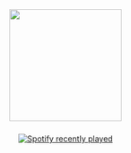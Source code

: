 <div align="center">
  <img height="200" src="https://count.getloli.com/@:leanlol?name=%3Aleanlol&theme=booru-qualityhentais&padding=4&offset=0&align=top&scale=1&pixelated=1&darkmode=auto"  />
</div>

###

<div align="center">
  <a href="https://open.spotify.com/user/31sya3vgc2ywz5a7rurtlriefu64">
    <img src="https://spotify-recently-played-readme.vercel.app/api?user=31sya3vgc2ywz5a7rurtlriefu64&count=1" alt="Spotify recently played"  />
  </a>
</div>

###
